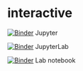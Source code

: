 # interactive

[![Binder](https://mybinder.org/badge_logo.svg)](https://mybinder.org/v2/gh/fm75/interactive/master) Jupyter

[![Binder](https://mybinder.org/badge_logo.svg)](https://mybinder.org/v2/gh/fm75/interactive/master?urlpath=lab) JupyterLab

[![Binder](https://mybinder.org/badge_logo.svg)](https://mybinder.org/v2/gh/fm75/interactive/master?urlpath=lab%2Ftree%2Fnotebook.ipynb) Lab notebook
